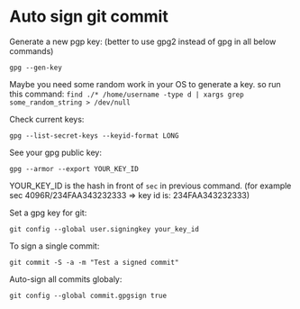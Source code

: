# Auto sign git commit

Generate a new pgp key: (better to use gpg2 instead of gpg in all below commands)

`gpg --gen-key`

Maybe you need some random work in your OS to generate a key. so run this command: `find ./* /home/username -type d | xargs grep some_random_string > /dev/null`

Check current keys:

`gpg --list-secret-keys --keyid-format LONG`

See your gpg public key:

`gpg --armor --export YOUR_KEY_ID`

YOUR_KEY_ID is the hash in front of `sec` in previous command. (for example sec 4096R/234FAA343232333 => key id is: 234FAA343232333)

Set a gpg key for git:

`git config --global user.signingkey your_key_id`

To sign a single commit:

`git commit -S -a -m "Test a signed commit"`

Auto-sign all commits globaly:

`git config --global commit.gpgsign true`